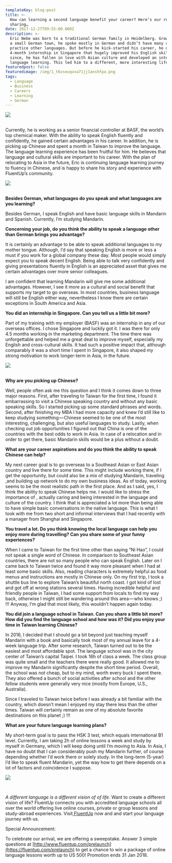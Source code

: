 ```yaml
---
templateKey: blog-post
title: >-
  How can learning a second language benefit your career? Here’s our real-life
  sharing…
date: 2017-12-27T09:55:00.000Z
description: >-
  Eric Nebe was born to a traditional German family in Heidelberg. Growing up in
  a small German town, he spoke mostly in German and didn’t have many chances to
  practice other languages. But before he kick-started his career, he did a
  4-month internship in Singapore that hugely improved his English skills. Ever
  since, he has fallen in love with Asian culture and developed an interest in
  language learning. This led him to a different, more interesting life.
featuredpost: false
featuredimage: /img/1_t6zseuqvxa71jj1anshfpa.png
tags:
  - Language
  - Business
  - Careers
  - Learning
  - German
---
```



![](/img/1_t6zseuqvxa71jj1anshfpa.png)

<br>Currently, he is working as a senior financial controller at BASF, the world’s top chemical maker. With the ability to speak English fluently and confidently, he gained certain advantages in his career. In addition, he is picking up Chinese and spent a month in Taiwan to improve the language. The language learning experience has been fruitful for him. He believes that language and cultural skills are important to his career. With the plan of relocating to Asia in the future, Eric is continuing language learning journey to fluency in Chinese, and is happy to share his story and experience with FluentUp’s community.

![](/img/1_njjynd04hgopzj0yz3b8eg.jpeg)

<br>**Besides German, what languages do you speak and what languages are you learning?**

Besides German, I speak English and have basic language skills in Mandarin and Spanish. Currently, I’m studying Mandarin.

**Concerning your job, do you think the ability to speak a language other than German brings you advantage?** 

It is certainly an advantage to be able to speak additional languages to my mother tongue. Although, I’d say that speaking English is more or less a must if you work for a global company these day. Most people would simply expect you to speak decent English. Being able to talk very confidently and giving presentations fluently in English is an appreciated asset that gives me certain advantages over more senior colleagues.



I am confident that learning Mandarin will give me some additional advantages. However, I see it more as a cultural and social benefit that supports my target to go overseas. In most countries, business language will still be English either way, nevertheless I know there are certain exceptions in South America and Asia.



**You did an internship in Singapore. Can you tell us a little bit more?**

Part of my training with my employer (BASF) was an internship in any of our overseas offices. I chose Singapore and luckily got it. I was there for only 4.5 months working in the marketing department. The time there was unforgettable and helped me a great deal to improve myself, especially my English and cross-cultural skills. It had such a positive impact that, although comparably it was a short time I spent in Singapore, it also shaped my strong motivation to work longer-term in Asia, in the future.

![](/img/1_t3rustmorfnpgpx0uaxxva.png)

**<br>Why are you picking up Chinese?**

Well, people often ask me this question and I think it comes down to three major reasons. First, after traveling to Taiwan for the first time, I found it embarrassing to visit a Chinese speaking country and without any basic speaking skills. So I started picking up some standard phrases and words. Second, after finishing my MBA I had more capacity and knew I’d still like to keep studying something — Chinese seemed to be one of the most interesting, challenging, but also useful languages to study. Lastly, when checking out job opportunities I figured out that China is one of the countries with the best odds to work in Asia. In case of a relocation and in order to get there, basic Mandarin skills would be a plus without a doubt.



**What are your career aspirations and do you think the ability to speak Chinese can help?**

My next career goal is to go overseas to a Southeast Asian or East Asian country and live there for some time. This might include working there, if I get the opportunity, but could also be a mix of studying Mandarin, traveling ,and building up network to do my own business ideas. As of today, working seems to be the most realistic path in the first place. And as I said, yes, I think the ability to speak Chinese helps me. I would like to stress the importance of , actually caring and being interested in the language and culture of the country. I think that is appreciated a lot more than being able to have simple basic conversations in the native language. This is what I took with me from two short and informal interviews that I had recently with a manager from Shanghai and Singapore.



**You travel a lot. Do you think knowing the local language can help you enjoy more during travelling? Can you share some of your funny experiences?**

When I came to Taiwan for the first time other than saying “Ni Hao”, I could not speak a single word of Chinese. In comparison to Southeast Asian countries, there are not so many people who can speak English. Later on I came back to Taiwan twice and found it way more pleasant when I had at least some basic skills. Also, reading characters is extremely helpful as food menus and instructions are mostly in Chinese only. On my first trip, I took a shuttle bus line to explore Taiwan’s beautiful north coast. I got kind of lost and got off at wrong stations several times. Having incredible helpful and friendly people in Taiwan, I had some support from locals to find my way back, otherwise I might still be wandering around this area — who knows ;) !!! Anyway, I’m glad that most likely, this wouldn’t happen again today.



**You did join a language school in Taiwan. Can you share a little bit more? How did you find the language school and how was it? Did you enjoy your time in Taiwan learning Chinese?**

In 2016, I decided that I should go a bit beyond just teaching myself Mandarin with a book and basically took most of my annual leave for a 4-week language trip. After some research, Taiwan turned out to be the easiest and most affordable spot. The language school was in the city center of Taiwan’s capital Taipei. I took 16h of class a week. The class group was quite small and the teachers there were really good. It allowed me to improve my Mandarin significantly despite the short time period. Overall, the school was not cheap, but to my mind, worth every buck I spent there. They also offered a bunch of social activities after school and the other fellow students were generally very nice (mostly from Europe, U.S., Australia). 

Since I traveled to Taiwan twice before I was already a bit familiar with the country, which doesn’t mean I enjoyed my stay there less than the other times. Taiwan will certainly remain as one of my absolute favorite destinations on this planet ;) !!!



**What are your future language learning plans?**

My short-term goal is to pass the HSK 3 test, which equals international B1 level. Currently, I am taking 2h of online lessons a week and study by myself in Germany, which I will keep doing until I’m moving to Asia. In Asia, I have no doubt that I can considerably push my Mandarin further, of course depending whether I’d work there or solely study. In the long-term (5-year) I’d like to speak fluent Mandarin, yet the way how to get there depends on a lot of factors and coincidence I suppose.



![](/img/1_oicdgbkipxnyxtmchcu29g.png)

<br>

_A different language is a different vision of of life._ Want to create a different vision of life? FluentUp connects you with accredited language schools all over the world offering live online courses, private or group lessons and study-abroad experiences. Visit[ FluentUp](https://fluentup.com) now and and start your language journey with us. ​



Special Announcement: 

To celebrate our arrival, we are offering a sweepstake. Answer 3 simple questions at [http://www.fluentup.com/prelaunch](https://fluentup.com/prelaunch) to get a chance to win a package of online language lessons worth up to US 500! Promotion ends 31 Jan 2018.
